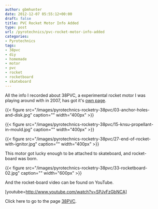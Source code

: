 ```yaml
---
author: gbmhunter
date: 2012-12-07 05:55:12+00:00
draft: false
title: PVC Rocket Motor Info Added
type: post
url: /pyrotechnics/pvc-rocket-motor-info-added
categories:
- Pyrotechnics
tags:
- 38pvc
- diy
- homemade
- motor
- pvc
- rocket
- rocketboard
- skateboard
---
```


All the info I recorded about 38PVC, a experimental rocket motor I was playing around with in 2007, has got it's [own page](http://blog.mbedded.ninja/pyrotechnics/rocketry/projects/38pvc).

{{< figure src="/images/pyrotechnics-rocketry-38pvc/03-anchor-holes-and-disk.jpg" caption=""  width="400px" >}}

{{< figure src="/images/pyrotechnics-rocketry-38pvc/15-knsu-propellant-in-mould.jpg" caption=""  width="400px" >}}

{{< figure src="/images/pyrotechnics-rocketry-38pvc/27-end-of-rocket-with-ignitor.jpg" caption=""  width="400px" >}}

This motor got lucky enough to be attached to skateboard, and rocket-board was born.

{{< figure src="/images/pyrotechnics-rocketry-38pvc/33-rocketboard-02.jpg" caption=""  width="600px" >}}

And the rocket-board video can be found on YouTube.

[youtube=http://www.youtube.com/watch?v=SPJvFzGbNCA]

Click here to go to the page [38PVC](http://blog.mbedded.ninja/pyrotechnics/rocketry/projects/38pvc).
